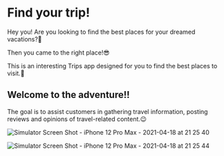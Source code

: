 # Find your trip!

Hey you! Are you looking to find the best places for your dreamed vacations?🌴

Then you came to the right place!😎

This is an interesting Trips app designed for you to find the best places to visit.🤩

## Welcome to the adventure!!

The goal is to assist customers in gathering travel information, posting reviews and opinions of travel-related content.😉

![Simulator Screen Shot - iPhone 12 Pro Max - 2021-04-18 at 21 25 40](https://user-images.githubusercontent.com/73359337/115173491-0df62480-a08d-11eb-9cc6-8b9e66b168c9.png)

![Simulator Screen Shot - iPhone 12 Pro Max - 2021-04-18 at 21 25 44](https://user-images.githubusercontent.com/73359337/115173499-1189ab80-a08d-11eb-914f-8d0d9cd788ca.png)
